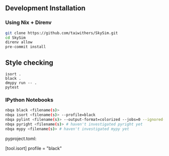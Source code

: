 ## Development Installation

### Using Nix + Direnv
```bash
git clone https://github.com/taiwithers/SkySim.git
cd SkySim
direnv allow
pre-commit install
```
## Style checking
```
isort .
black .
dmypy run -- .
pytest
```

### IPython Notebooks
```bash
nbqa black <filename(s)>
nbqa isort <filename(s)> --profile=black
nbqa pylint <filename(s)> --output-format=colorized --jobs=0 --ignored-modules="astropy.units" --recursive
nbqa pyright <filename(s)> # haven't investigated pyright yet
nbqa mypy <filename(s)> # haven't investigated mypy yet
```

pyproject.toml:

[tool.isort]
profile = "black"
